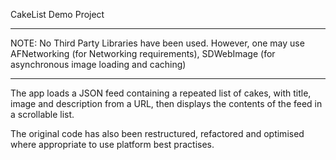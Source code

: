 CakeList Demo Project


***
NOTE: No Third Party Libraries have been used. However, one may use AFNetworking (for Networking requirements), SDWebImage (for asynchronous image loading and caching)
***

 The app loads a JSON feed containing a repeated list of cakes, with title, image and description from a URL, then displays the contents of the feed in a scrollable list.

The original code has also been restructured, refactored and optimised where appropriate to use platform best practises.
